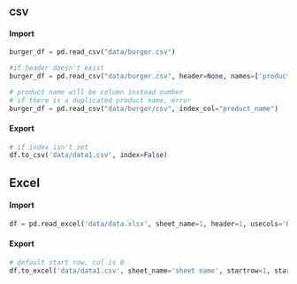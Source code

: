 ### CSV
#### Import
```python
burger_df = pd.read_csv("data/burger.csv")

#if header doesn't exist
burger_df = pd.read_csv("data/burger.csv", header=None, names=['product_name', 'calories', 'carb', 'protein', 'fat', 'sodium', 'category'])

# product name will be column instead number
# if there is a duplicated product name, error
burger_df = pd.read_csv("data/burger/csv", index_col="product_name")
```
#### Export 
```python
# if index isn't set
df.to_csv('data/data1.csv', index=False)
```


## Excel
#### Import
```python
df = pd.read_excel('data/data.xlsx', sheet_name=1, header=1, usecols='B:H')
```
#### Export
```python
# default start row, col is 0
df.to_excel('data/data1.csv', sheet_name='sheet name', startrow=1, startcol=1)
```
